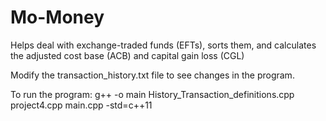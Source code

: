 # Mo-Money
Helps deal with exchange-traded funds (EFTs), sorts them, and calculates the adjusted cost base (ACB) and capital gain loss (CGL)

Modify the transaction_history.txt file to see changes in the program.

To run the program: g++ -o main History_Transaction_definitions.cpp project4.cpp main.cpp -std=c++11

